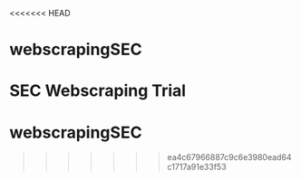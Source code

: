 <<<<<<< HEAD
# webscrapingSEC

SEC Webscraping Trial
=======
# webscrapingSEC
>>>>>>> ea4c67966887c9c6e3980ead64c1717a91e33f53
